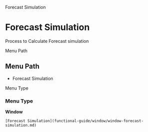 
Forecast Simulation
# Forecast Simulation


Process to Calculate Forecast simulation

Menu Path
## Menu Path



- Forecast Simulation

Menu Type
### Menu Type

**Window**


```
[Forecast Simulation](functional-guide/window/window-forecast-simulation.md)
```